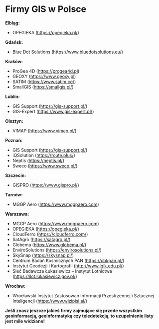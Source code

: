 # Firmy GIS w Polsce

**Elbląg:**
- OPEGIEKA (https://opegieka.pl/)

**Gdańsk:**
- Blue Dot Solutions (https://www.bluedotsolutions.eu/)

**Kraków:**
- ProGea 4D (https://progea4d.pl)
- GEOXY (https://www.geoxy.pl)
- SATIM (https://www.satim.co/)
- SmallGIS (https://smallgis.pl/)

**Lublin:**
- GIS Support (https://gis-support.pl/)
- GIS-Expert (https://www.gis-expert.pl/)

**Olsztyn:**
- VIMAP (https://www.vimap.pl/)

**Poznań:**
- GIS Support (https://gis-support.pl/)
- iQSolution (https://route.plus/)
- Neptis (https://neptis.pl/)
- Sweco (https://www.sweco.pl/)

**Szczecin:**
- GISPRO (https://www.gispro.pl/)

**Tarnów:**
- MGGP Aero (https://www.mggpaero.com)

**Warszawa:**
- MGGP Aero (https://www.mggpaero.com)
- OPEGIEKA (https://opegieka.pl/)
- CloudFerro (https://cloudferro.com/)
- SatAgro (https://satagro.pl/)
- Globema (https://www.globema.pl/)
- EnviroSolutions (https://envirosolutions.pl/)
- SkySnap (https://skysnap.pl/)
- Centrum Badań Kosmicznych PAN (https://cbkpan.pl/)
- Instytut Geodezji i Kartografii (http://www.igik.edu.pl/)
- Sieć Badawcza Łukasiewicz – Instytut Lotnictwa (https://ilot.lukasiewicz.gov.pl/)

**Wrocław:**
- Wrocławski Instytut Zastosowań Informacji Przestrzennej i Sztucznej Inteligencji (https://www.wizipisi.ai/)

**Jeśli znasz jeszcze jakieś firmy zajmujące się przede wszystkim geoinformacją, geoinformatyką
czy teledetekcją, to uzupełnienie listy jest mile widziane!**
